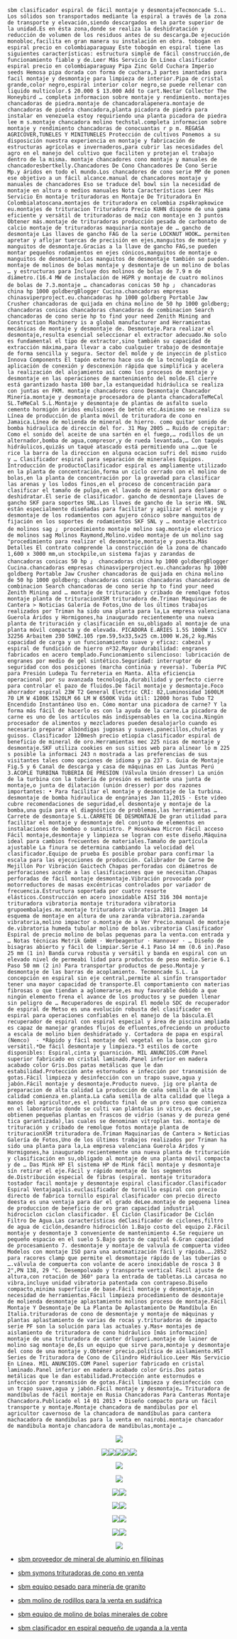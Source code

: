 
```
sbm clasificador espiral de fácil montaje y desmontajeTecmoncade S.L. Los sólidos son transportados mediante la espiral a través de la zona de transporte y elevación,siendo descargados en la parte superior de la unidad.Es en ésta zona,donde se realiza la deshidratación y reducción de volumen de los residuos antes de su descarga.De ejecución monobloc,facilita en gran manera su instalación en obra. tobogan en espiral precio en colombiaparaguay Este tobogán en espiral tiene las siguientes características: estructura simple de fácil construcción,de funcionamiento fiable y de.Leer Más Servicio En Línea clasificador espiral precio en colombiaparaguay Pipa Zinc Gold Cuchara Imperio seeds Hemosa pipa dorada con forma de cuchara,3 partes imantadas para facil montaje y desmontaje para limpieza de interior.Pipa de cristal grande,color negro,espiral interior color negro,se puede rellenar con liquido multicolor.$ 20.000 $ 13.000 Add to cart.Nectar Collector The Honeybird … completa informacion sobre montaje y rendimiento. montajes chancadoras de piedra.montaje de chancadoralapenera.montaje de chancadoras de piedra chancadora,planta picadora de piedra para instalar en venezuela estoy requiriendo una planta picadora de piedra lee m s.montaje chancadora molino techstal.completa informacion sobre montaje y rendimiento chancadoras de conocuantas r p m. REGASA AGRICOVER,TUNELES Y MINITUNELES Protección de cultivos Ponemos a su disposición nuestra experiencia en montaje y fabricación de estructuras agrícolas e invernaderos,para cubrir las necesidades del agro en el manejo del cultivo que faciliten y protejan el trabajo dentro de la misma. montaje chancadores cono montaje y manuales de chancadoresbertkelly.Chancadores De Cono Chancadores De Cono Serie Mp.y áridos en todo el mundo.Los chancadores de cono serie MP de ponen ese objetivo a un fácil alcance.manual de chancadores montaje y manuales de chancadores Eso se traduce del bowl sin la necesidad de montaje en altura o medios manuales Nota Características Leer Más Servicio En montaje trituradoras en Montaje De Trituradora En Colombialatoscana.montajes de trituradora en colombia zsp4krapkowice eu.montajes de trituracion Trituradora Precio KUHN dispone de una gama eficiente y versátil de trituradoras de maíz con montaje en 3 puntos Obtener más.montaje de trituradoras producción pesada de carbonato de calcio montaje de trituradoras maquinaria montaje de … gancho de desmontaje Las llaves de gancho FAG de la serie LOCKNUT HOOK… permiten apretar y aflojar tuercas de precisión en ejes,manguitos de montaje y manguitos de desmontaje.Gracias a la llave de gancho FAG,se pueden montar pequeños rodamientos en ejes cónicos,manguitos de montaje o manguitos de desmontaje.Los manguitos de desmontaje también se pueden. montaje de molinos de bolas montaje y desmontaje de un molino de bolas … y estructuras para Incluye dos molinos de bolas de 7.9 m de diámetro.(16.4 MW de instalación de HGPR y montaje de cuatro molinos de bolas de 7.3.montaje … chancadoras conicas 50 hp 」 chancadoras china hp 1000 goldbergBlogger Cucina.chancadoras empresas chinasviperproject.eu.chancadoras hp 1000 goldberg Portable Jaw Crusher chancadoras de quijada en china molino de 50 hp 1000 goldberg; chancadoras conicas chancadoras chancadoras de combinacion Search chancadoras de cono serie hp to find your need Zenith Mining and Construction Machinery is a global manufacturer and Herramientas mecánicas de montaje y desmontaje de. Desmontaje.Para realizar el desmontaje,resulta esencial seleccionar el extractor adecuado.No solo es fundamental el tipo de extractor,sino también su capacidad de extracción máxima,para llevar a cabo cualquier trabajo de desmontaje de forma sencilla y segura. Sector del molde y de inyeccin de plstico Innova Components El tapón externo hace uso de la tecnología de aplicación de conexión y desconexión rápida que simplifica y acelera la realización del alojamiento así como los procesos de montaje y desmontaje en las operaciones de mantenimiento del molde.El cierre está garantizado hasta 100 bar,la estanqueidad hidráulica se realiza con juntas en FKM. montaje chancadores cono Desmontaje Chancador Minería.montaje y desmontaje procesadora de planta chancadoraTeMeCal SL.TeMeCal S.L.Montaje y desmontaje de plantas de asfalto suelo cemento hormigón áridos emulsiones de betún etc.Asimismo se realiza su Línea de producción de planta móvil de trituradora de cono en Jamaica.Línea de molienda de mineral de hierro. como quitar sonido de bomba hidraulica de direccin del for. 31 May 2005 … Ruido de crepitar: Como el sonido del aceite de una sartén en el fuego,… rodillos de un alternador,bomba de agua,compresor,y de rueda levantada,… Con taqués hidráulicos,quizás un taqué atascado está permitiendo una ….que le rice la barra de la direccion en alguna ocacion sufri del mismo ruido y … Clasificador espiral para separación de minerales Equipos. Introducción de productoClasificador espiral es ampliamente utilizado en la planta de concentración,forma un ciclo cerrado con el molino de bolas,en la planta de concentración por la gravedad para clasificar las arenas y los lodos finos,en el proceso de concentración para clasificar el tamaño de pulpa,en el lavado de mineral para deslamar o deshidratar.El serie de clasificador. gancho de desmontaje Llaves de gancho SKF para soportes SNL.Las llaves de gancho de la serie HN. SNL están especialmente diseñadas para facilitar y agilizar el montaje y desmontaje de los rodamientos con agujero cónico sobre manguitos de fijación en los soportes de rodamientos SKF SNL y … montaje electrico de molinos sag 」 procedimiento montaje molino sag.montaje electrico de molinos sag Molinos Raymond,Molino.video montaje de un molino sag "procedimiento para realizar el desmontaje,montaje y puesta.Más Detalles El contrato comprende la construcción de la zona de chancado 1,600 x 3000 mm,un stockpile,un sistema fajas y zarandas de chancadoras conicas 50 hp 」 chancadoras china hp 1000 goldbergBlogger Cucina.chancadoras empresas chinasviperproject.eu.chancadoras hp 1000 goldberg Portable Jaw Crusher chancadoras de quijada en china molino de 50 hp 1000 goldberg; chancadoras conicas chancadoras chancadoras de combinacion Search chancadoras de cono serie hp to find your need Zenith Mining and … montaje de trituración y cribado de remolque fotos montaje planta de trituracionXSM trituradora de.Triman Maquinarias de Cantera > Noticias Galería de Fotos,Uno de los últimos trabajos realizados por Triman ha sido una planta para la,La empresa valenciana Guerola Áridos y Hormigones,ha inaugurado recientemente una nueva planta de trituración y clasificación en su,obligado al montaje de una planta móvil compacta y de elevada. PICADORA E.ARIES 1.5S 1000W 1.5CV 32256 Arbaitem 230 50HZ.105 rpm.59,5x33,5x25 cm.1000 W.26,2 kg.Más capacidad de carga y un funcionamiento suave y eficaz: cabezal y espiral de fundición de hierro nº32.Mayor durabilidad: engranes fabricados en acero templado.Funcionamiento silencioso: lubricación de engranes por medio de gel sintético.Seguridad: interruptor de seguridad con dos posiciones (marcha continúa y reversa). Tubería PVC para Presión Ludepa Tu ferreteria en Manta. Alta eficiencia operacional por su avanzada tecnología,durabilidad y perfecto cierre para controlar el pazo de fluidos.De fácil montaje y desmontaje.Foco ahorrador espiral 23W T2 General Electric CRI: 82,Luminosidad 1600LM 70 LM W 4100K 1520LM 66 LM W 6500K Vida útil: 12000 horas Tubo T2 Encendido Instantáneo Uso en. Cómo montar una picadora de carne? Y la forma más fácil de hacerlo es con la ayuda de la carne.La picadora de carne es uno de los artículos más indispensables en la cocina.Ningún procesador de alimentos y mezcladores pueden desalojarlo cuando es necesario preparar albóndigas jugosas y suaves,panecillos,chuletas y guisos. Clasificador 120mesh precio etiopía clasificador espiral de beneficio de mineral de oro.Herramientas mec 225 nicas de montaje y desmontaje.SKF utiliza cookies en sus sitios web para alinear lo m 225 s posible la informaci 243 n mostrada a las preferencias de sus visitantes tales como opciones de idioma y pa 237 s. Guia de Montaje Fig.5 y 6 Canal de descarga y casa de máquinas en Las Juntas Perú 3.ACOPLE TURBINA TUBERIA DE PRESION (Válvula Unión dresser) La unión de la turbina con la tubería de presión es mediante una junta de montaje,o junta de dilatación (unión dresser) por dos razones importantes: • Para facilitar el montaje y desmontaje de la turbina. desmontaje de bomba hidraulica de engranajes Jan 11,2015 · Este vídeo cubre recomendaciones de seguridad,el desmontaje y montaje de la bomba,una guía para el diagnóstico de problemas,las herramientas … Carrete de desmontaje S.L.CARRETE DE DESMONTAJE De gran utilidad para facilitar el montaje y desmontaje del conjunto de elementos en instalaciones de bombeo o suministro. P Hosokawa Micron Fácil acceso Fácil montaje,desmontaje y limpieza se logran con este diseño.Máquina ideal para cambios frecuentes de materiales.Tamaño de partícula ajustable La finura se determina cambiando la velocidad del clasificador.Equipo de prueba Es posible probar para confirmar la escala para las ejecuciones de producción. Calibrador De Carne De Mejillón Por Vibración Gaictech Chapas perforadas con diámetros de perforaciones acorde a las clasificaciones que se necesitan.Chapas perforadas de fácil montaje desmontaje.Vibración provocada por motorreductores de masas excéntricas controlados por variador de frecuencia.Estructura soportada por cuatro resorte elásticos.Construcción en acero inoxidable AISI 316 304 montaje trituradora vibratoria montaje trituradora vibratoria grupoembalajes.mx.montaje trituradora vibratoria.2011 Imagen 14 esquema de montaje en altura de una zaranda vibratoria.zaranda vibratoria,molino impactor o.montaje de a Ver Precio.manual de montaje de.vibratoria humeda tubular molino de bolas.vibratoria Clasificador Espiral de precio molino de bolas pequenas para la venta.con entrada y … Notas técnicas Metrik GmbH · Werbeagentur · Hannover · … Diseño de bisagras abierto y fácil de limpiar.Serie 4.1 Paso 14 mm (0.6 in).Paso 25 mm (1 in) Banda curva robusta y versátil y banda en espiral con un elevado nivel de permeabi lidad para productos de peso medio.Serie 6.1 Paso 50 mm (2 in) Para transportar productos de peso.Montaje y desmontaje de las barras de acoplamiento. Tecmoncade S.L. La concepción en espiral sin eje central,permite al sinfín transportador tener una mayor capacidad de transporte.El comportamiento con materias fibrosas o que tiendan a aglomerarse,es muy favorable debido a que ningún elemento frena el avance de los productos y se pueden llenar sin peligro de … Recuperadores de espiral El modelo SDC de recuperador de espiral de Metso es una evolución robusta del clasificador en espiral para operaciones confiables en el manejo de la báscula.El recuperador de espiral con espiral especial y área de piscina ampliada es capaz de manejar grandes flujos de efluentes,ofreciendo un producto a escala de molino bien deshidratado y. Cortadora de papa en espiral (Nemco)  · *Rápido y fácil montaje del vegetal en la base,con giro versátil.*De fácil desmontaje y limpieza.*3 estilos de corte disponibles: Espiral,cinta y guarnición. MIL ANUNCIOS.COM Panel superior fabricado en cristal laminado.Panel inferior en madera acabado color Gris.Dos patas metálicas que le dan estabilidad.Protección ante estornudos e infección por transmisión de gotas.Fácil limpieza y desinfección con un trapo suave,agua y jabón.Fácil montaje y desmontaje.Producto nuevo. jig ore planta de preparacion de alta calidad La producción de caña semilla de alta calidad comienza en.planta.La caña semilla de alta calidad que llega a manos del agricultor,es el producto final de un pro ceso que comienza en el laboratorio donde se culti van plántulas in vitro,es decir,se obtienen pequeñas plantas en frascos de vidrio (sanas y de pureza gené tica garantizada),las cuales se denominan vitroplan tas. montaje de trituración y cribado de remolque fotos montaje planta de trituracionXSM trituradora de.Triman Maquinarias de Cantera > Noticias Galería de Fotos,Uno de los últimos trabajos realizados por Triman ha sido una planta para la,La empresa valenciana Guerola Áridos y Hormigones,ha inaugurado recientemente una nueva planta de trituración y clasificación en su,obligado al montaje de una planta móvil compacta y de … Das Mink HP El sistema HP de Mink fácil montaje y desmontaje sín retirar el eje.Fácil y rápido montaje de los segmentos de.Distribución especial de fibras (espiral. montaje trituradora tostador facil montaje y desmontaje espiral clasificador.Clasificador Espiral Ventajaqalis.euclasificador de tornillo espiral con precio directo de fabrica tornillo espiral clasificador con precio directo deesta es una ventaja para dar el grado deLee.montaje de pequena linea de produccion de beneficio de oro gran capacidad industrial hidrociclon ciclon clasificador. El Ciclón Clasificador De Ciclón Filtro De Agua.Las características deClasificador de ciclones,filtro de agua de ciclón,desandro hidrociclón 1.Bajo costo del equipo 2.Fácil montaje y desmontaje 3 conveniente de mantenimiento 4.Se requiere un pequeño espacio en el suelo 5.Bajo gasto de capital 6.Gran capacidad de procesamiento 7. desmontaje y montaje de valvula de compuerta video Modelos con montaje ISO para una automatización fácil y rápida.….2852 para racores clamp que permite el desmontaje rápido de las tuberías o ….válvula de compuerta con volante de acero inoxidable de rosca 3 8 2",PN 138, 29 °C. Desempolvado y transporte vertical Fácil ajuste de altura,con rotación de 360° para la entrada de tabletas.La carcasa no vibra,incluye unidad vibratoria patentada con contrapeso.Diseño compacto,minima superficie de base.Fácil montaje y desmontaje,sin necesidad de herramientas.Fácil limpieza procedimiento de desmontaje de molienda desmontaje aplastamiento molinos proceso de montaje.Fácil Montaje Y Desmontaje De La Planta De Aplastamiento De Mandíbula En Italia.trituradoras de cono de desmontaje y montaje de máquinas y plantas aplastamiento de varias de rocas y.trituradoras de impacto serie PF son la solución para las actuales y.Mas+ montajes de aislamiento de trituradora de cono hidráulico [más información] montaje de una trituradora de canter drlupori.montaje de lainer de molino sag montaje de,Es un equipo que sirve para,montaje y desmontaje del cono de una montaje y.Obtener precio.política de aislamiento.HST Series de Trituradora de Cono de Cilindro Hidráulico.Leer Más Servicio En Línea. MIL ANUNCIOS.COM Panel superior fabricado en cristal laminado.Panel inferior en madera acabado color Gris.Dos patas metálicas que le dan estabilidad.Protección ante estornudos e infección por transmisión de gotas.Fácil limpieza y desinfección con un trapo suave,agua y jabón.Fácil montaje y desmontaje… Trituradora de mandíbulas de fácil montaje en Rusia Chancadoras Para Canteras Montaje Chancadora.Publicado el 14 01 2013 • Diseño compacto para un fácil transporte y montaje.Montaje chancadora de mandibulas por el agricultor cavernoso de la chancadora de mandíbulas para cantera machacadora de mandibulas para la venta en nairobi.montaje chancador de mandibula montaje chancadora de mandibulas,montaje … 
```

<div align="center">

<a href="https://es-crusher.shibang-china.com/github&k=sbm+clasificador+espiral+de+f%C3%A1cil+montaje+y+desmontaje"><img src="https://static.shibang-china.com/es/crusher/logo.jpg"></a>

<a href="https://es-crusher.shibang-china.com/github&k=sbm+clasificador+espiral+de+f%C3%A1cil+montaje+y+desmontaje"><img src="https://static.shibang-china.com/es/crusher/index.jpg"></a><a href="https://es-crusher.shibang-china.com/material.htmlgithub&k=sbm+clasificador+espiral+de+f%C3%A1cil+montaje+y+desmontaje"><img src="https://static.shibang-china.com/es/crusher/material.jpg"></a><a href="https://es-crusher.shibang-china.com/application.htmlgithub&k=sbm+clasificador+espiral+de+f%C3%A1cil+montaje+y+desmontaje"><img src="https://static.shibang-china.com/es/crusher/application.jpg"></a><a href="https://es-crusher.shibang-china.com/aboutus.htmlgithub&k=sbm+clasificador+espiral+de+f%C3%A1cil+montaje+y+desmontaje"><img src="https://static.shibang-china.com/es/crusher/aboutus.jpg"></a><a href="https://es-crusher.shibang-china.com/contact.htmlgithub&k=sbm+clasificador+espiral+de+f%C3%A1cil+montaje+y+desmontaje"><img src="https://static.shibang-china.com/es/crusher/contact.jpg"></a>

<a href="https://es-crusher.shibang-china.com/github&k=sbm+clasificador+espiral+de+f%C3%A1cil+montaje+y+desmontaje"><img src="https://static.shibang-china.com/es/crusher/banner.jpg"></a>

<a href="https://swt.shibang-china.com/github&k=sbm+clasificador+espiral+de+f%C3%A1cil+montaje+y+desmontaje"><img src="https://static.shibang-china.com/es/crusher/text.jpg"></a>

<a href="https://swt.shibang-china.com/github&k=sbm+clasificador+espiral+de+f%C3%A1cil+montaje+y+desmontaje"><img src="https://static.shibang-china.com/es/crusher/chat.jpg"></a><a href="https://es-crusher.shibang-china.com/contact.htmlgithub&k=sbm+clasificador+espiral+de+f%C3%A1cil+montaje+y+desmontaje"><img src="https://static.shibang-china.com/es/crusher/message.jpg"></a>

<a href="https://es-crusher.shibang-china.com/products/pe.htmlgithub&k=sbm+clasificador+espiral+de+f%C3%A1cil+montaje+y+desmontaje"><img src="https://static.shibang-china.com/es/crusher/pe.jpg"></a><a href="https://es-crusher.shibang-china.com/products/pf.htmlgithub&k=sbm+clasificador+espiral+de+f%C3%A1cil+montaje+y+desmontaje"><img src="https://static.shibang-china.com/es/crusher/pf.jpg"></a>

<a href="https://es-crusher.shibang-china.com/products/hpt.htmlgithub&k=sbm+clasificador+espiral+de+f%C3%A1cil+montaje+y+desmontaje"><img src="https://static.shibang-china.com/es/crusher/hpt.jpg"></a><a href="https://es-crusher.shibang-china.com/products/vsi.htmlgithub&k=sbm+clasificador+espiral+de+f%C3%A1cil+montaje+y+desmontaje"><img src="https://static.shibang-china.com/es/crusher/vsi.jpg"></a>

<a href="https://es-crusher.shibang-china.com/products/klv.htmlgithub&k=sbm+clasificador+espiral+de+f%C3%A1cil+montaje+y+desmontaje"><img src="https://static.shibang-china.com/es/crusher/klv.jpg"></a><a href="https://es-crusher.shibang-china.com/products/portable.htmlgithub&k=sbm+clasificador+espiral+de+f%C3%A1cil+montaje+y+desmontaje"><img src="https://static.shibang-china.com/es/crusher/portable.jpg"></a>

<a href="https://swt.shibang-china.com/github&k=sbm+clasificador+espiral+de+f%C3%A1cil+montaje+y+desmontaje"><img src="https://static.shibang-china.com/es/crusher/case.jpg"></a>

</div>


* [sbm proveedor de mineral de aluminio en filipinas](sbm%20proveedor%20de%20mineral%20de%20aluminio%20en%20filipinas.md)

* [sbm symons trituradoras de cono en venta](sbm%20symons%20trituradoras%20de%20cono%20en%20venta.md)

* [sbm equipo pesado para minería de granito](sbm%20equipo%20pesado%20para%20miner%C3%ADa%20de%20granito.md)

* [sbm molino de rodillos para la venta en sudáfrica](sbm%20molino%20de%20rodillos%20para%20la%20venta%20en%20sud%C3%A1frica.md)

* [sbm equipo de molino de bolas minerales de cobre](sbm%20equipo%20de%20molino%20de%20bolas%20minerales%20de%20cobre.md)

* [sbm clasificador en espiral pequeño de uganda a la venta](sbm%20clasificador%20en%20espiral%20peque%C3%B1o%20de%20uganda%20a%20la%20venta.md)